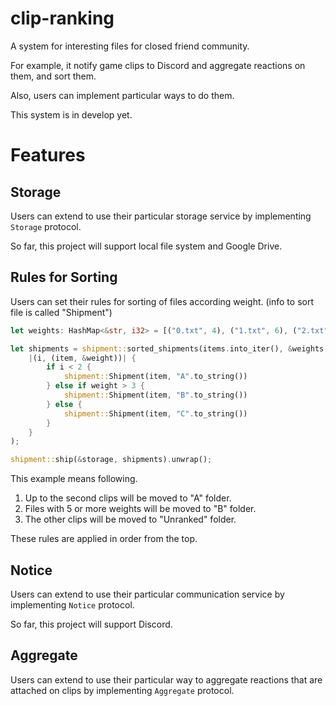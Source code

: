 # clip-ranking

A system for interesting files for closed friend community.

For example, it notify game clips to Discord and aggregate reactions on them, and sort them.

Also, users can implement particular ways to do them.

This system is in develop yet.

# Features

## Storage

Users can extend to use their particular storage service by implementing `Storage` protocol.

So far, this project will support local file system and Google Drive.

## Rules for Sorting

Users can set their rules for sorting of files according weight. (info to sort file is called "Shipment")

```rust
let weights: HashMap<&str, i32> = [("0.txt", 4), ("1.txt", 6), ("2.txt", 3), ("3.txt", 5)].iter().cloned().collect();

let shipments = shipment::sorted_shipments(items.into_iter(), &weights,
    |(i, (item, &weight))| {
        if i < 2 {
            shipment::Shipment(item, "A".to_string())
        } else if weight > 3 {
            shipment::Shipment(item, "B".to_string())
        } else {
            shipment::Shipment(item, "C".to_string())
        }
    }
);

shipment::ship(&storage, shipments).unwrap();
```

This example means following.

1. Up to the second clips will be moved to "A" folder.
2. Files with 5 or more weights will be moved to "B" folder.
3. The other clips will be moved to "Unranked" folder.

These rules are applied in order from the top.

## Notice

Users can extend to use their particular communication service by implementing `Notice` protocol.

So far, this project will support Discord.

## Aggregate

Users can extend to use their particular way to aggregate reactions that are attached on clips by implementing `Aggregate` protocol.
